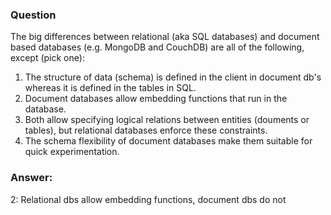 ### Question

The big differences between relational (aka SQL databases) and document based databases (e.g. MongoDB and CouchDB) are all of the following, except (pick one):

1. The structure of data (schema) is defined in the client in document db's whereas it is defined in the tables in SQL.
2. Document databases allow embedding functions that run in the database.
3. Both allow specifying logical relations between entities (douments or tables), but relational databases enforce these constraints.
4. The schema flexibility of document databases make them suitable for quick experimentation.

### Answer:

2: Relational dbs allow embedding functions, document dbs do not
